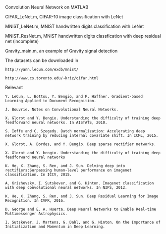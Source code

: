Convolution Neural Network on MATLAB

CIFAR_LeNet.m, CIFAR-10 image classification with LeNet

MNIST_LeNet.m, MNIST handwritten digits classification with LeNet

MNIST_ResNet.m, MNIST handwritten digits classfication with deep residual net (incomplete)

Gravity_main.m, an example of Gravity signal detection

The datasets can be downloaded in

    http://yann.lecun.com/exdb/mnist/

    http://www.cs.toronto.edu/~kriz/cifar.html

    
Relevant

    Y. LeCun, L. Bottou, Y. Bengio, and P. Haffner. Gradient-based Learning Applied to Document Recognition.

    J. Bouvrie. Notes on Convolutional Neural Networks.

    X. Glorot and Y. Bengio. Understanding the difficulty of training deep feedforward neural networks. In AISTATS, 2010.

    S. Ioffe and C. Szegedy. Batch normalization: Accelerating deep network training by reducing internal covariate shift. In ICML, 2015.
    
    X. Glorot, A. Bordes, and Y. Bengio. Deep sparse rectifier networks.

    X. Glorot and Y. bengio. Understanding the difficulty of training deep feedforward neural networks

    K. He, X. Zhang, S. Ren, and J. Sun. Delving deep into rectifiers:Surpassing human-level performance on imagenet classification. In ICCV, 2015.
    
    A. Krizhevsky, I. Sutskever, and G. Hinton. Imagenet classification with deep convolutional neural networks. In NIPS, 2012.

    K. He, X. Zhang, S. Ren, and J. Sun. Deep Residual Learning for Image Recognition. In CVPR, 2016.

    D. George and E. A. Huerta. Deep Neural Networks to Enable Real-time Multimessenger Astrophysics.

    I. Sutskever, J. Martens, G. Dahl, and G. Hinton. On the Importance of Initialization and Momentum in Deep Learning.
